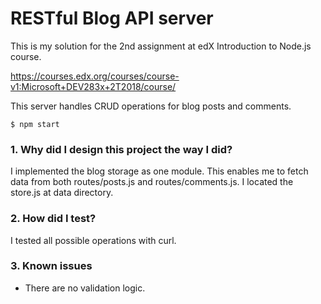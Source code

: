 RESTful Blog API server
=====

This is my solution for the 2nd assignment at edX Introduction to Node.js course.

https://courses.edx.org/courses/course-v1:Microsoft+DEV283x+2T2018/course/

This server handles CRUD operations for blog posts and comments.

```
$ npm start
```

### 1. Why did I design this project the way I did?

I implemented the blog storage as one module. This enables me to fetch data from both routes/posts.js and routes/comments.js. I located the store.js at data directory.

### 2. How did I test?

I tested all possible operations with curl.

### 3. Known issues

 * There are no validation logic.
